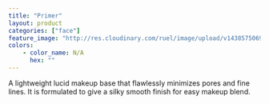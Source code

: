 ```yaml
---
title: "Primer"
layout: product
categories: ["face"]
feature_image: "http://res.cloudinary.com/ruel/image/upload/v1438575069/fs/Primer_P1016117.jpg"
colors:
    - color_name: N/A
      hex: ""
---
```

A lightweight lucid makeup base that flawlessly minimizes pores and fine lines. It is formulated to give a silky smooth finish for easy makeup blend.